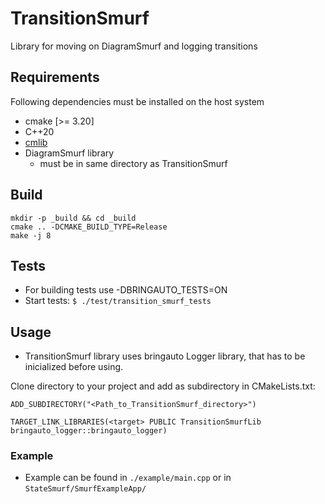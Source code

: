 # TransitionSmurf
Library for moving on DiagramSmurf and logging transitions

## Requirements

Following dependencies must be installed on the host system

- cmake [>= 3.20]
- C++20
- [cmlib](https://github.com/cmakelib/cmakelib)
- DiagramSmurf library
    * must be in same directory as TransitionSmurf 

## Build

```
mkdir -p _build && cd _build
cmake .. -DCMAKE_BUILD_TYPE=Release
make -j 8
```

## Tests
- For building tests use -DBRINGAUTO_TESTS=ON
- Start tests: `$ ./test/transition_smurf_tests`

## Usage
- TransitionSmurf library uses bringauto Logger library, that has to be inicialized before using.

Clone directory to your project and add as subdirectory in CMakeLists.txt:
  ```
  ADD_SUBDIRECTORY("<Path_to_TransitionSmurf_directory>")
  
  TARGET_LINK_LIBRARIES(<target> PUBLIC TransitionSmurfLib bringauto_logger::bringauto_logger)
  ```



### Example
- Example can be found in `./example/main.cpp` or in `StateSmurf/SmurfExampleApp/`